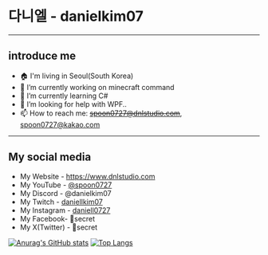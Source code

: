 # 다니엘 - danielkim07
------------------------
## introduce me
- 🏠 I'm living in Seoul(South Korea)
- 🔭 I’m currently working on minecraft command
- 🌱 I’m currently learning C#
- 🤔 I’m looking for help with WPF..
- 📫 How to reach me: ~~spoon0727@dnlstudio.com~~, spoon0727@kakao.com
------------------------
## My social media
- My Website - https://www.dnlstudio.com
- My YouTube - [@spoon0727](https://youtube.com/@spoon0727)
- My Discord - @danielkim07
- My Twitch - [daniellkim07](https://twitch.tv/daniellkim07)
- My Instagram - [daniell0727](https://www.instagram.com/daniell0727)
- My Facebook- 🤫secret
- My X(Twitter) - 🤫secret

[![Anurag's GitHub stats](https://github-readme-stats.vercel.app/api?username=danielkim07)](https://github.com/anuraghazra/github-readme-stats)
[![Top Langs](https://github-readme-stats.vercel.app/api/top-langs/?username=danielkim07)](https://github.com/anuraghazra/github-readme-stats)

<!--
**danielkim07/danielkim07** is a ✨ _special_ ✨ repository because its `README.md` (this file) appears on your GitHub profile.

Here are some ideas to get you started:

- 🔭 I’m currently working on ...
- 🌱 I’m currently learning ...
- 👯 I’m looking to collaborate on ...
- 🤔 I’m looking for help with ...
- 💬 Ask me about ...
- 📫 How to reach me: ...
- 😄 Pronouns: ...
- ⚡ Fun fact: ...
-->

